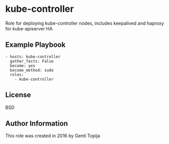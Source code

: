 kube-controller
================

Role for deploying kube-controller nodes, includes keepalived and haproxy for kube-apiserver HA

Example Playbook
----------------
    - hosts: kube-controller
      gather_facts: False
      become: yes
      become_method: sudo
      roles:
        - kube-controller

License
-------

BSD

Author Information
------------------
This role was created in 2016 by Genti Topija

